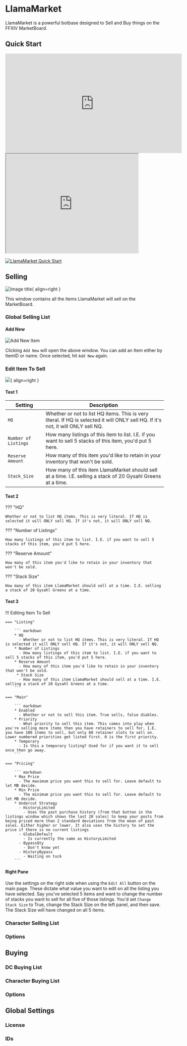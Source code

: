 # LlamaMarket

LlamaMarket is a powerful botbase designed to Sell and Buy things on the FFXIV MarketBoard.

## Quick Start ##
  <iframe src="https://youtu.be/iMwd7_BbilM"
   width="560" height="315" frameborder="0" allowfullscreen></iframe>

<iframe width="420" height="315"
src="https://youtu.be/iMwd7_BbilM">
</iframe>

[![LlamaMarket Quick Start](img/videothumbnail.jpg)](https://youtu.be/iMwd7_BbilM)


## Selling ##
![Image title](img/mbsell.jpg){ align=right }

This window contains all the items LlamaMarket will sell on the MarketBoard. 



### Global Selling List ###

#### Add New ####
![](img/addnewitem.jpg "Add New Item")

Clicking `Add New` will open the above window. You can add an Item either by ItemID or name. Once selected, hit `Add New` again.

### Edit Item To Sell ###
[![](img/edititem.jpg)](img/edititem.jpg){ align=right }


#### Test 1 ####

| Setting      | Description                          |
| ----------- | ------------------------------------ |
| `HQ`       | Whether or not to list HQ items. This is very literal. If HQ is selected it will ONLY sell HQ. If it's not, it will ONLY sell NQ.  |
| `Number of Listings`       | How many listings of this item to list. I.E. if you want to sell 5 stacks of this item, you'd put 5 here. |
| `Reserve Amount`    | How many of this item you'd like to retain in your inventory that won't be sold.|
| `Stack_Size`    | How many of this item LlamaMarket should sell at a time. I.E. selling a stack of 20 Gysahl Greens at a time.|

#### Test 2 ####
??? "HQ"

    Whether or not to list HQ items. This is very literal. If HQ is selected it will ONLY sell HQ. If it's not, it will ONLY sell NQ.

??? "Number of Listings"

    How many listings of this item to list. I.E. if you want to sell 5 stacks of this item, you'd put 5 here. 
 
??? "Reserve Amount"

    How many of this item you'd like to retain in your inventory that won't be sold. 

??? "Stack Size" 

    How many of this item LlamaMarket should sell at a time. I.E. selling a stack of 20 Gysahl Greens at a time.     

#### Test 3 ####

!!! Editing Item To Sell

    === "Listing"

        ``` markdown
        * HQ 
          - Whether or not to list HQ items. This is very literal. If HQ is selected it will ONLY sell HQ. If it's not, it will ONLY sell NQ.
        * Number of Listings
          - How many listings of this item to list. I.E. if you want to sell 5 stacks of this item, you'd put 5 here.
        * Reserve Amount
          - How many of this item you'd like to retain in your inventory that won't be sold.
         * Stack Size  
          - How many of this item LlamaMarket should sell at a time. I.E. selling a stack of 20 Gysahl Greens at a time.
        ```

    === "Main"

        ``` markdown
        * Enabled
          - Whether or not to sell this item. True sells, false diables.
        * Priority
          - What priority to sell this item. This comes into play when you're selling more items then you have retainers to sell for. I.E. you have 100 items to sell, but only 60 retainer slots to sell on. Lower numbered priorities get listed first. 0 is the first priority.
        * Temporary
          - Is this a temporary listing? Used for if you want it to sell once then go away.
        ```

    === "Pricing"

        ``` markdown
        * Max Price
          - The maximum price you want this to sell for. Leave default to let MB decide.
        * Min Price
          - The minimum price you want this to sell for. Leave default to let MB decide.
        * Undercut Strategy
          - HistoryLimited
            - Uses the past purchase history (from that button in the listings window which shows the last 20 sales) to keep your posts from being priced more than 2 standard deviations from the mean of past sales. Either higher or lower. It also uses the history to set the price if there is no current listings
          - GlobalDefault
            - Is currently the same as HistoryLimited
          - BypassQty
            - Don't know yet
          - HistoryBypass
            - Waiting on tuck
        ```        


#### Right Pane ####
Use the settings on the right side when using the `Edit All` button on the main page. These dictate what value you want to edit on all the listing you have selected. Say you've selected 5 items and want to change the number of stacks you want to sell for all five of those listings. You'd set `Change Stack Size` to True, change the Stack Size on the left panel, and then save. The Stack Size will have changed on all 5 items.

### Character Selling List ###

### Options ###

## Buying ##

### DC Buying List ###

### Character Buying List ###

### Options ###

## Global Settings ##

### License ###

### IDs ###